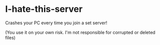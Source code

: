 # I-hate-this-server
Crashes your PC every time you join a set server!

(You use it on your own risk. I'm not responsible for corrupted or deleted files)
